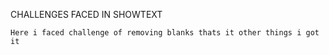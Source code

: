 CHALLENGES FACED IN SHOWTEXT
```
Here i faced challenge of removing blanks thats it other things i got it
```

